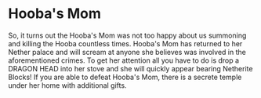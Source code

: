 # Hooba's Mom

So, it turns out the Hooba's Mom was not too happy about us summoning and killing the Hooba countless times.  Hooba's Mom has returned to her Nether palace and will scream at anyone she believes was involved in the aforementioned crimes.  To get her attention all you have to do is drop a DRAGON HEAD into her stove and she will quickly appear bearing Netherite Blocks!  If you are able to defeat Hooba's Mom, there is a secrete temple under her home with additional gifts.
